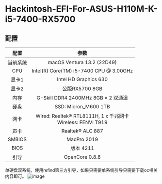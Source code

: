 # Hackintosh-EFI-For-ASUS-H110M-K-i5-7400-RX5700


## 配置

|   配置   |                             参数                             |
| :------: | :----------------------------------------------------------: |
| 当前系统 |                  macOS Ventura 13.2 (22D49)                  |
|   CPU    |           Intel(R) Core(TM) i5-7400 CPU @ 3.00GHz            |
|  显卡1   |                    Intel HD Graphics 630                     |
|  显卡2   |                        公版RX5700 8GB                        |
|   内存   |             G-Skill DDR4 2400MHz 8GB × 2 双通道              |
|   硬盘   |                     SSD: Micron_M600 1TB                     |
|   网卡   | Wired: Realtek® RTL8111H, 1 x 千兆网卡  <br />Wireless: FENVI T919 |
|   声卡   |                       Realtek® ALC 887                       |
|  SMBIOS  |                         MacPro 2019                          |
|   BIOS   |                          版本 4211                           |
|   引导   |                        OpenCore 0.8.8                        |


单硬盘双系统，使用refind第三方引导，如果只需要单系统引导只需要下载oc相关内容即可。
![image](https://user-images.githubusercontent.com/43986712/215637849-7fa46a64-6fd2-48e1-9234-40bc29ed9cc9.png)
